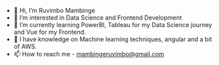 - 👋 Hi, I’m Ruvimbo Mambinge
- 👀 I’m interested in Data Science and Frontend Development
- 🌱 I’m currently learning PowerBI, Tableau for my Data Science journey and Vue for my Frontend.
- 💞️ I have knowledge on Machine learning techniques, angular and a bit of AWS.
- 📫 How to reach me - mambingeruvimbo@gmail.com

<!---
Mambinge/Mambinge is a ✨ special ✨ repository because its `README.md` (this file) appears on your GitHub profile.
You can click the Preview link to take a look at your changes.
--->

